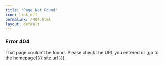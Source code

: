 ```yaml
---
title: "Page Not Found"
icon: link_off
permalink: /404.html
layout: default
---
```

### Error 404
That page couldn't be found. Please check the URL you entered or [go to the homepage]({{ site.url }}).
